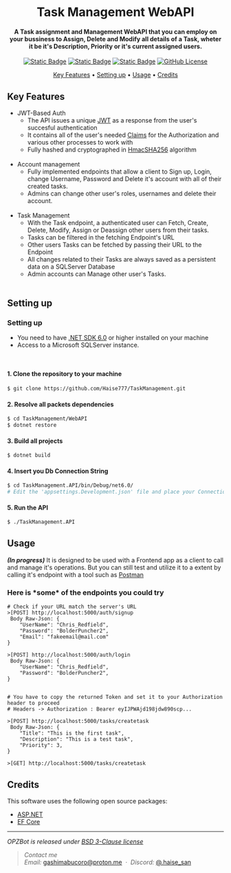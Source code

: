 <h1 align="center">
  <br>
  Task Management WebAPI
  <br>
</h1>

<h4 align="center">A Task assignment and Management WebAPI that you can employ on your bussiness to Assign, Delete and Modify all details of a Task, wheter it be it's Description, Priority or it's current assigned users. </h4>

<div align="center">
  
  <a href="">![Static Badge](https://img.shields.io/badge/ASP.NET-6.0-%233502b8?style=flat-square)</a>
  <a href="">![Static Badge](https://img.shields.io/badge/EF.Core-6.0.33-%237c00ad?style=flat-square)</a>
  <a href="">![Static Badge](https://img.shields.io/badge/DB-SQLServer-%230c00ad?style=flat-square)</a>
  <a href="">![GitHub License](https://img.shields.io/github/license/Haise777/OPZBot?style=flat-square&color=%23a38802)</a>
  
</div>

<p align="center">
  <a href="#key-features">Key Features</a> •
  <a href="#setting-up">Setting up</a> •
  <a href="#usage">Usage</a> •
  <a href="#credits">Credits</a>
</p>

Key Features
----

* JWT-Based Auth
  - The API issues a unique [JWT](https://jwt.io/) as a response from the user's succesful authentication
  - It contains all of the user's needed [Claims](https://learn.microsoft.com/en-us/aspnet/core/security/authorization/claims) for the Authorization and various other processes to work with
  - Fully hashed and cryptographed in [HmacSHA256](https://learn.microsoft.com/en-us/dotnet/api/system.security.cryptography.hmacsha256) algorithm
  <br>
* Account management
  - Fully implemented endpoints that allow a client to Sign up, Login, change Username, Password and Delete it's account with all of their created tasks.
  - Admins can change other user's roles, usernames and delete their account.
  <br>
* Task Management
  - With the Task endpoint, a authenticated user can Fetch, Create, Delete, Modify, Assign or Deassign other users from their tasks.
  - Tasks can be filtered in the fetching Endpoint's URL
  - Other users Tasks can be fetched by passing their URL to the Endpoint
  - All changes related to their Tasks are always saved as a persistent data on a SQLServer Database
  - Admin accounts can Manage other user's Tasks.
  <br>
Setting up
----

<h3>Setting up</h3>  

* You need to have [.NET SDK 6.0](https://dotnet.microsoft.com/en-us/download/dotnet/8.0) or higher installed on your machine
* Access to a Microsoft SQLServer instance.
<br>
<h4>1. Clone the repository to your machine </h4>  

```bash
$ git clone https://github.com/Haise777/TaskManagement.git
```
<h4>2. Resolve all packets dependencies</h4>  

```bash
$ cd TaskManagement/WebAPI
$ dotnet restore
```
<h4>3. Build all projects</h4>  

```bash
$ dotnet build
```
<h4>4. Insert you Db Connection String</h4>  

```bash
$ cd TaskManagement.API/bin/Debug/net6.0/
# Edit the 'appsettings.Development.json' file and place your Connection String in the "TestDb" value.
```
<h4>5. Run the API</h4>  

```bash
$ ./TaskManagement.API
```

## Usage

***(In progress)*** It is designed to be used with a Frontend app as a client to call and manage it's operations.
But you can still test and utilize it to a extent by calling it's endpoint with a tool such as [Postman](https://www.postman.com/downloads/)

<h3>Here is *some* of the endpoints you could try</h3>

```
# Check if your URL match the server's URL
>[POST] http://localhost:5000/auth/signup
 Body Raw-Json: {
    "UserName": "Chris_Redfield",
    "Password": "BolderPuncher2",
    "Email": "fakeemail@mail.com"
}

>[POST] http://localhost:5000/auth/login
 Body Raw-Json: {
    "UserName": "Chris_Redfield",
    "Password": "BolderPuncher2",
}


# You have to copy the returned Token and set it to your Authorization header to proceed
# Headers -> Authorization : Bearer eyIJPWAjd198jdw890scp...

>[POST] http://localhost:5000/tasks/createtask
 Body Raw-Json: {
    "Title": "This is the first task",
    "Description": "This is a test task",
    "Priority": 3,
}

>[GET] http://localhost:5000/tasks/createtask
```

## Credits

This software uses the following open source packages:

- [ASP.NET](https://github.com/dotnet/aspnetcore/tree/main)
- [EF Core](https://github.com/dotnet/efcore)

---
*OPZBot is released under [BSD 3-Clause license](https://opensource.org/license/bsd-3-clause/)*

> *Contact me*\
> *Email:* [gashimabucoro@proton.me](mailto:gashimabucoro@proton.me) &nbsp;&middot;&nbsp;
> *Discord:* [@.haise_san](https://discord.com/users/374337303897702401)
